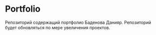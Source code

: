# Portfolio
Репозиторий содержащий портфолио Баденова Данияр. 
Репозиторий будет обновляться по мере увеличения проектов.  

